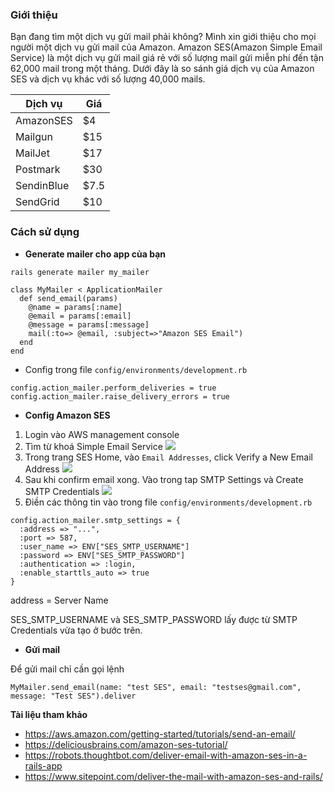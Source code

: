 ###  Giới thiệu
 Bạn đang tìm một dịch vụ gửi mail phải không? Mình xin giới thiệu cho mọi người một dịch vụ gửi mail của Amazon. Amazon SES(Amazon Simple Email Service) là một dịch vụ gửi mail giá rẻ với số lượng mail gửi miễn phí đến tận 62,000 mail trong một tháng. Dưới đây là so sánh giá dịch vụ của Amazon SES và dịch vụ khác với số lượng 40,000 mails. 

| Dịch vụ | Giá | 
| -------- | -------- |
| AmazonSES     | \$4     |
| Mailgun     | \$15     |
| MailJet     | \$17     |
| Postmark     | \$30     |
| SendinBlue     | \$7.5     |
| SendGrid     | \$10     |
### Cách sử dụng
* **Generate mailer cho app của bạn**
```
rails generate mailer my_mailer
```

```
class MyMailer < ApplicationMailer
  def send_email(params)
    @name = params[:name]
    @email = params[:email]
    @message = params[:message]
    mail(:to=> @email, :subject=>"Amazon SES Email")
  end
end
```
* Config trong file `config/environments/development.rb`
```
config.action_mailer.perform_deliveries = true
config.action_mailer.raise_delivery_errors = true
```
* **Config Amazon SES**
1. Login vào AWS management console
2. Tìm từ khoá Simple Email Service
![](https://images.viblo.asia/ab703e20-d5bc-4f1c-9110-b3c8e38a8682.png)
3. Trong trang SES Home, vào `Email Addresses`, click Verify a New Email Address
![](https://images.viblo.asia/ab0cba71-3037-4814-800b-322f817a0fe8.png)
4. Sau khi confirm email xong. Vào trong tap SMTP Settings và Create SMTP Credentials 
![](https://images.viblo.asia/0378f538-52e8-4986-b8a6-5ec1be1da4ba.png)
6. Điền các thông tin vào trong file `config/environments/development.rb`
```
config.action_mailer.smtp_settings = {
  :address => "...",
  :port => 587,
  :user_name => ENV["SES_SMTP_USERNAME"]
  :password => ENV["SES_SMTP_PASSWORD"]
  :authentication => :login,
  :enable_starttls_auto => true
}
```

address = Server Name

SES_SMTP_USERNAME và SES_SMTP_PASSWORD lấy được từ SMTP Credentials vừa tạo ở bước trên.
* **Gửi mail**

Để gửi mail chỉ cần gọi lệnh
```
MyMailer.send_email(name: "test SES", email: "testses@gmail.com", message: "Test SES").deliver
```

**Tài liệu tham khảo**
* https://aws.amazon.com/getting-started/tutorials/send-an-email/
* https://deliciousbrains.com/amazon-ses-tutorial/
* https://robots.thoughtbot.com/deliver-email-with-amazon-ses-in-a-rails-app
* https://www.sitepoint.com/deliver-the-mail-with-amazon-ses-and-rails/